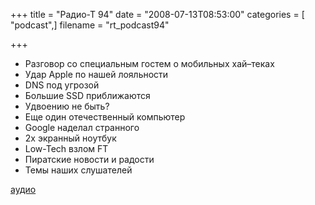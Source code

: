 +++
title = "Радио-Т 94"
date = "2008-07-13T08:53:00"
categories = [ "podcast",]
filename = "rt_podcast94"

+++

- Разговор со специальным гостем о мобильных хай–теках
- Удар Apple по нашей лояльности
- DNS под угрозой
- Большие SSD приближаются
- Удвоению не быть?
- Еще один отечественный компьютер
- Google наделал странного
- 2x экранный ноутбук
- Low-Tech взлом FT
- Пиратские новости и радости
- Темы наших слушателей

[аудио](https://cdn.radio-t.com/rt_podcast94.mp3)
<audio src="https://cdn.radio-t.com/rt_podcast94.mp3" preload="none"></audio>
